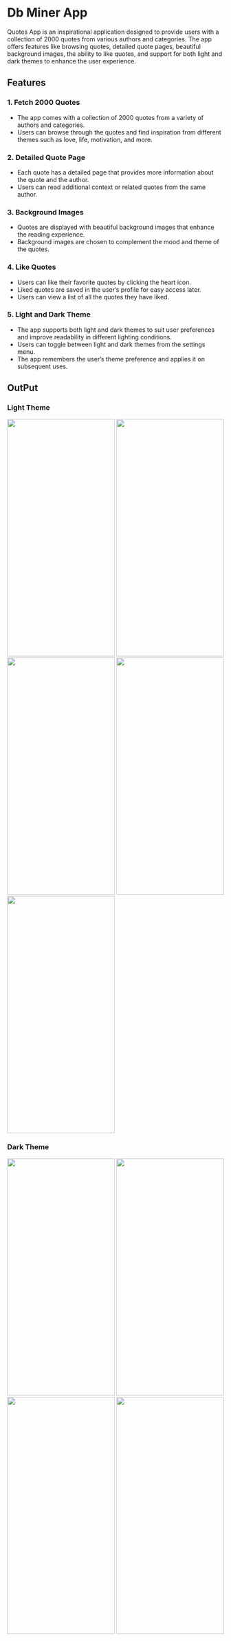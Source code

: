 # Db Miner App
Quotes App is an inspirational application designed to provide users with a collection of 2000 quotes from various authors and categories. The app offers features like browsing quotes, detailed quote pages, beautiful background images, the ability to like quotes, and support for both light and dark themes to enhance the user experience.

## Features
### 1. Fetch 2000 Quotes
- The app comes with a collection of 2000 quotes from a variety of authors and categories.
- Users can browse through the quotes and find inspiration from different themes such as love, life, motivation, and more.
### 2. Detailed Quote Page
- Each quote has a detailed page that provides more information about the quote and the author.
- Users can read additional context or related quotes from the same author.
### 3. Background Images
- Quotes are displayed with beautiful background images that enhance the reading experience.
- Background images are chosen to complement the mood and theme of the quotes.
### 4. Like Quotes
- Users can like their favorite quotes by clicking the heart icon.
- Liked quotes are saved in the user’s profile for easy access later.
- Users can view a list of all the quotes they have liked.
### 5. Light and Dark Theme
- The app supports both light and dark themes to suit user preferences and improve readability in different lighting conditions.
- Users can toggle between light and dark themes from the settings menu.
- The app remembers the user’s theme preference and applies it on subsequent uses.


## OutPut

### Light Theme
<img src="https://github.com/Vinisha0306/db_miner/assets/143987696/c1c56a08-8d81-4aec-a363-028338d2c306" width="250" height="550">
<img src="https://github.com/Vinisha0306/db_miner/assets/143987696/27c254af-861e-4175-8649-e00af6d2d2d2" width="250" height="550">
<img src="https://github.com/Vinisha0306/db_miner/assets/143987696/4720dba7-f1e5-481f-af88-36723342dee3" width="250" height="550">
<img src="https://github.com/Vinisha0306/db_miner/assets/143987696/21d716da-1045-47f7-a00a-6ee8ffb30407" width="250" height="550">
<img src="https://github.com/Vinisha0306/db_miner/assets/143987696/327441c4-54cd-44cb-8b12-7aabd14afa83" width="250" height="550">

### Dark Theme

<img src="https://github.com/Vinisha0306/db_miner/assets/143987696/a5d24786-f1fe-4f33-bae5-5eaa60d2d358" width="250" height="550">
<img src="https://github.com/Vinisha0306/db_miner/assets/143987696/19b6d09a-b267-45ea-bfb4-168d4014eb0c" width="250" height="550">
<img src="https://github.com/Vinisha0306/db_miner/assets/143987696/9397eea2-dc38-478f-a590-df07aa6619a1" width="250" height="550">
<img src="https://github.com/Vinisha0306/db_miner/assets/143987696/2daa8293-e770-4152-aaf7-1551470cc3bb" width="250" height="550">
